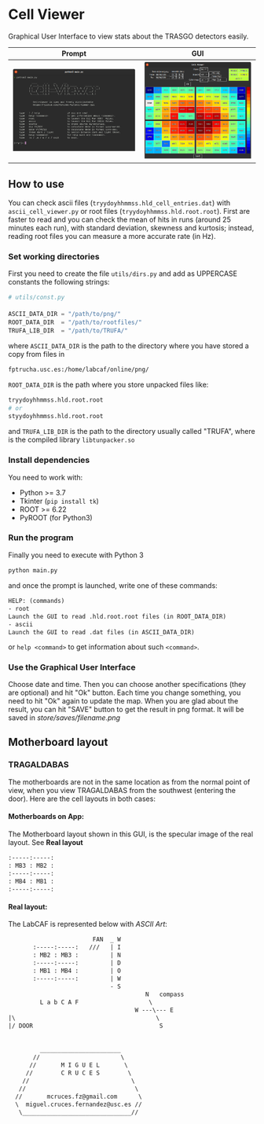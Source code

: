 # Cell Viewer
Graphical User Interface to view stats about the TRASGO detectors easily.

Prompt                                   | GUI
:---------------------------------------:|:-----------------------------------:
![Prompt](./store/prompt_screenshot.png) | ![GUI](./store/gui_screenshot.png)

## How to use
You can check ascii files (`tryydoyhhmmss.hld_cell_entries.dat`) with `ascii_cell_viewer.py` or root files (`tryydoyhhmmss.hld.root.root`). First are faster to read and you can check the mean of hits in runs (around 25 minutes each run), with standard deviation, skewness and kurtosis; instead, reading root files you can measure a more accurate rate (in Hz).

### Set working directories
First you need to create the file `utils/dirs.py` and add as UPPERCASE constants the following strings:
```python
# utils/const.py

ASCII_DATA_DIR = "/path/to/png/"
ROOT_DATA_DIR  = "/path/to/rootfiles/"
TRUFA_LIB_DIR  = "/path/to/TRUFA/"
```
where `ASCII_DATA_DIR` is the path to the directory where you have stored a copy from files in
```bash
fptrucha.usc.es:/home/labcaf/online/png/
```
`ROOT_DATA_DIR` is the path where you store unpacked files like:
```bash
tryydoyhhmmss.hld.root.root
# or
styydoyhhmmss.hld.root.root
```
and `TRUFA_LIB_DIR` is the path to the directory usually called "TRUFA", where is the compiled library `libtunpacker.so`

### Install dependencies
You need to work with:
* Python >= 3.7
* Tkinter (`pip install tk`)
* ROOT >= 6.22
* PyROOT (for Python3)

### Run the program

Finally you need to execute with Python 3
```bash
python main.py
```
and once the prompt is launched, write one of these commands:
```
HELP: (commands)
- root
Launch the GUI to read .hld.root.root files (in ROOT_DATA_DIR)
- ascii
Launch the GUI to read .dat files (in ASCII_DATA_DIR)
```
or `help <command>` to get information about such `<command>`.

### Use the Graphical User Interface

Choose date and time. Then you can choose another specifications (they are optional) and hit "Ok" button.
Each time you change something, you need to hit "Ok" again to update the map. 
When you are glad about the result, you can hit "SAVE" button to get the result in png format.
It will be saved in *store/saves/filename.png*


## Motherboard layout

### TRAGALDABAS
The motherboards are not in the same location as from the normal point 
of view, when you view TRAGALDABAS from the southwest (entering the door). 
Here are the cell layouts in both cases:

#### Motherboards on App:
The Motherboard layout shown in this GUI, is the specular image of the real layout. See **Real layout**
```
:-----:-----:
: MB3 : MB2 :
:-----:-----:
: MB4 : MB1 :
:-----:-----:
```

#### Real layout:
The LabCAF is represented below with *ASCII Art*:
```
                        FAN  _ W
       :-----:-----:   ///   | I
       : MB2 : MB3 :         | N
       :-----:-----:         | D
       : MB1 : MB4 :         | O
       :-----:-----:         | W
                             - S
                                       N   compass
         L a b C A F                    \
                                    W ---\--- E
|\                                        \
|/ DOOR                                    S


         _______________________
       //                       \
      //       M I G U E L       \
     //        C R U C E S        \
    //                             \
   //                               \
  //       mcruces.fz@gmail.com      \
  \  miguel.cruces.fernandez@usc.es //
   \_______________________________//
```
